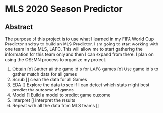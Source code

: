 # MLS 2020 Season Predictor

## Abstract

The purpose of this project is to use what I learned in my FIFA World Cup Predictor and try to build an MLS Predictor. I am going to start working with one team in the MLS, LAFC. This will allow me to start gathering the information for this team only and then I can expand from there. I plan on using the OSEMN process to organize my project.

1. [Obtain](https://github.com/Jbrancazio/mls_predictor/blob/master/espn_scraper%20_mls.ipynb)
    [x] Gather all the game id's for LAFC games 
    [x] Use game id's to gather match data for all games
2. Scrub
    [] clean the data for all Games
3. EDA
    [] Explore the data to see if I can detect which stats might best predict the outcome of games
4. Model
    [] Build a model to predict game outcome
5. Interpret
    [] Interpret the results
6. Repeat with all the data from MLS teams
    []

